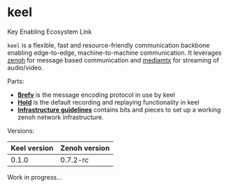 # keel
Key Enabling Ecosystem Link

`keel` is a flexible, fast and resource-friendly communication backbone enabling edge-to-edge, machine-to-machine communication. It leverages [zenoh](https://github.com/eclipse-zenoh/zenoh) for message based communication and [mediamtx](https://github.com/bluenviron/mediamtx) for streaming of audio/video.

Parts:

* [**Brefv**](./brefv/README.md) is the message encoding protocol in use by keel
* [**Hold**](./hold/README.md)  is the default recording and replaying functionality in keel
* [**Infrastructure guidelines**](./infrastructure/README.md) contains bits and pieces to set up a working zenoh network infrastructure.

Versions:

| Keel version | Zenoh version |
|--------------|---------------|
| 0.1.0        | 0.7.2-rc      |

Work in progress...
